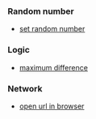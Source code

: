 
### Random number
- [set random number](./problem/set-random-count.md)

### Logic
- [maximum difference](./problem/maximum-difference.md)

### Network
- [open url in browser](./problem/url-in-browser.md)
